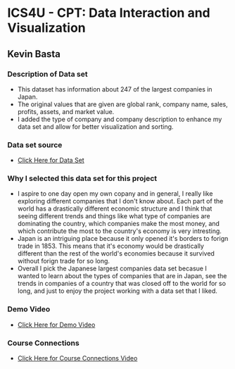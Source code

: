
# ICS4U - CPT: Data Interaction and Visualization
## Kevin Basta

###  Description of Data set
* This dataset has information about 247 of the largest companies in Japan.
* The original values that are given are global rank, company name, sales, profits, assets, and market value.
* I added the type of company and company description to enhance my data set and allow for better visualization and sorting.

### Data set source
* [Click Here for Data Set](https://data.world/finance/japan-largest-companies)

### Why I selected this data set for this project
* I aspire to one day open my own copany and in general, I really like exploring different companies that I don't know about. Each part of the world has a drastically different economic structure and I think that seeing different trends and things like what type of companies are dominating the country, which companies make the most money, and which contribute the most to the country's economy is very intresting.
* Japan is an intriguing place because it only opened it's borders to forign trade in 1853. This means that it's economy would be drastically different than the rest of the world's economies because it survived without forign trade for so long.
* Overall I pick the Japanese largest companies data set becasue I wanted to learn about the types of companies that are in Japan, see the trends in companies of a country that was closed off to the world for so long, and just to enjoy the project working with a data set that I liked.

### Demo Video
* [Click Here for Demo Video](https://drive.google.com/file/d/1MycsAYlNOO0ryRzoBSYlhuvgbYWOaJQR/view?usp=sharing)

### Course Connections 
* [Click Here for Course Connections Video](https://drive.google.com/file/d/1pVp0t3QNaweUM5z3kTE_xVDHBwH-eO1z/view?usp=sharing)